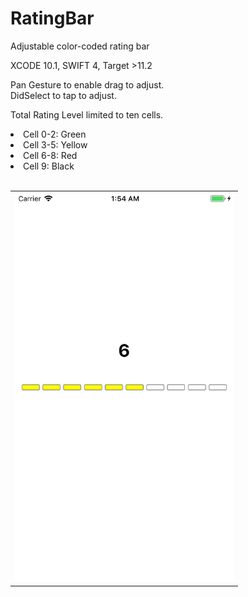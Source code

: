 # RatingBar
Adjustable color-coded rating bar

XCODE 10.1, SWIFT 4, Target >11.2

Pan Gesture to enable drag to adjust.  
DidSelect to tap to adjust.

Total Rating Level limited to ten cells.

<li>Cell 0-2: Green</li>
<li>Cell 3-5: Yellow</li>
<li>Cell 6-8: Red</li>
<li>Cell 9: Black</li>
<br/>
<table><tr><td>
  <img src="Previews/ratingBar_img.png" width="350" alt="image preview">
</td></tr></table>
